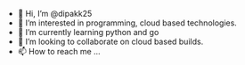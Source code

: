 - 👋 Hi, I’m @dipakk25
- 👀 I’m interested in programming, cloud based technologies.
- 🌱 I’m currently learning python and go
- 💞️ I’m looking to collaborate on cloud based builds.
- 📫 How to reach me ...

<!---
dipakk25/dipakk25 is a ✨ special ✨ repository because its `README.md` (this file) appears on your GitHub profile.
You can click the Preview link to take a look at your changes.
--->
